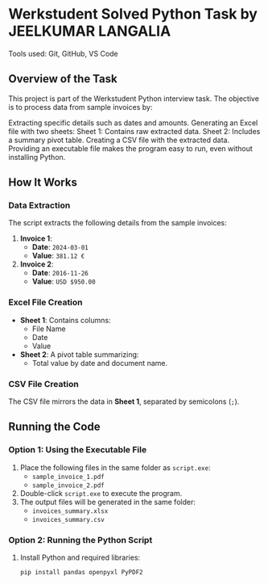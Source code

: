 # Werkstudent Solved Python Task by JEELKUMAR LANGALIA
Tools used: Git, GitHub, VS Code

## Overview of the Task
This project is part of the Werkstudent Python interview task. The objective is to process data from sample invoices by:

Extracting specific details such as dates and amounts.
Generating an Excel file with two sheets:
Sheet 1: Contains raw extracted data.
Sheet 2: Includes a summary pivot table.
Creating a CSV file with the extracted data.
Providing an executable file makes the program easy to run, even without installing Python.


## How It Works

### Data Extraction
The script extracts the following details from the sample invoices:
1. **Invoice 1**:
   - **Date**: `2024-03-01`
   - **Value**: `381.12 €`
2. **Invoice 2**:
   - **Date**: `2016-11-26`
   - **Value**: `USD $950.00`

### Excel File Creation
- **Sheet 1**: Contains columns:
  - File Name
  - Date
  - Value
- **Sheet 2**: A pivot table summarizing:
  - Total value by date and document name.

### CSV File Creation
The CSV file mirrors the data in **Sheet 1**, separated by semicolons (`;`).


## Running the Code

### Option 1: Using the Executable File
1. Place the following files in the same folder as `script.exe`:
   - `sample_invoice_1.pdf`
   - `sample_invoice_2.pdf`
2. Double-click `script.exe` to execute the program.
3. The output files will be generated in the same folder:
   - `invoices_summary.xlsx`
   - `invoices_summary.csv`

### Option 2: Running the Python Script
1. Install Python and required libraries:
   ```bash
   pip install pandas openpyxl PyPDF2
